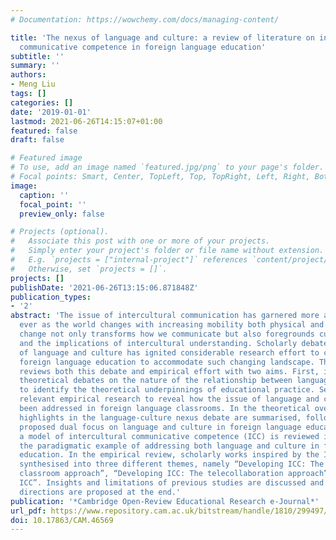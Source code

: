 ```yaml
---
# Documentation: https://wowchemy.com/docs/managing-content/

title: 'The nexus of language and culture: a review of literature on intercultural
  communicative competence in foreign language education'
subtitle: ''
summary: ''
authors:
- Meng Liu
tags: []
categories: []
date: '2019-01-01'
lastmod: 2021-06-26T14:15:07+01:00
featured: false
draft: false

# Featured image
# To use, add an image named `featured.jpg/png` to your page's folder.
# Focal points: Smart, Center, TopLeft, Top, TopRight, Left, Right, BottomLeft, Bottom, BottomRight.
image:
  caption: ''
  focal_point: ''
  preview_only: false

# Projects (optional).
#   Associate this post with one or more of your projects.
#   Simply enter your project's folder or file name without extension.
#   E.g. `projects = ["internal-project"]` references `content/project/deep-learning/index.md`.
#   Otherwise, set `projects = []`.
projects: []
publishDate: '2021-06-26T13:15:06.871848Z'
publication_types:
- '2'
abstract: 'The issue of intercultural communication has garnered more attention than
  ever as the world changes with increasing mobility both physical and virtual. Such
  change not only transforms how we communicate but also foregrounds cultural differences
  and the implications of intercultural understanding. Scholarly debate on the nexus
  of language and culture has ignited considerable research effort to contextualise
  foreign language education to accommodate such changing landscape. This article
  reviews both this debate and empirical effort with two aims. First, it aims to explore
  theoretical debates on the nature of the relationship between language and culture
  to identify the theoretical underpinnings of educational practice. Second, it reviews
  relevant empirical research to reveal how the issue of language and culture has
  been addressed in foreign language classrooms. In the theoretical overview, three
  highlights in the language-culture nexus debate are summarised, followed by the
  proposed dual focus on language and culture in foreign language education. Particularly,
  a model of intercultural communicative competence (ICC) is reviewed in detail as
  the paradigmatic example of addressing both language and culture in foreign language
  education. In the empirical review, scholarly works inspired by the ICC model are
  synthesised into three different themes, namely “Developing ICC: The traditional
  classroom approach”, “Developing ICC: The telecollaboration approach” and “Assessing
  ICC”. Insights and limitations of previous studies are discussed and future research
  directions are proposed at the end.'
publication: '*Cambridge Open-Review Educational Research e-Journal*'
url_pdf: https://www.repository.cam.ac.uk/bitstream/handle/1810/299497/CORERJ-Journal-Volume6-03-TheNexusOfLanguageAndCulture.pdf?sequence=1 
doi: 10.17863/CAM.46569
---
```

